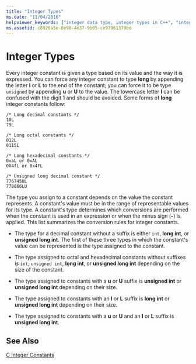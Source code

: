 ```yaml
---
title: "Integer Types"
ms.date: "11/04/2016"
helpviewer_keywords: ["integer data type, integer types in C++", "integer constants", "integer types", "integers, types"]
ms.assetid: c8926a5e-0e98-4e37-9b05-ce97961379bd
---
```

# Integer Types

Every integer constant is given a type based on its value and the way it is expressed. You can force any integer constant to type **long** by appending the letter **l** or **L** to the end of the constant; you can force it to be type `unsigned` by appending **u** or **U** to the value. The lowercase letter **l** can be confused with the digit 1 and should be avoided. Some forms of **long** integer constants follow:

```
/* Long decimal constants */
10L
79L

/* Long octal constants */
012L
0115L

/* Long hexadecimal constants */
0xaL or 0xAL
0X4fL or 0x4FL

/* Unsigned long decimal constant */
776745UL
778866LU
```

The type you assign to a constant depends on the value the constant represents. A constant's value must be in the range of representable values for its type. A constant's type determines which conversions are performed when the constant is used in an expression or when the minus sign (**-**) is applied. This list summarizes the conversion rules for integer constants.

- The type for a decimal constant without a suffix is either `int`, **long int**, or **unsigned long int**. The first of these three types in which the constant's value can be represented is the type assigned to the constant.

- The type assigned to octal and hexadecimal constants without suffixes is `int`, `unsigned int`, **long int**, or **unsigned long int** depending on the size of the constant.

- The type assigned to constants with a **u** or **U** suffix is **unsigned int** or **unsigned long int** depending on their size.

- The type assigned to constants with an **l** or **L** suffix is **long int** or **unsigned long int** depending on their size.

- The type assigned to constants with a **u** or **U** and an **l** or **L** suffix is **unsigned long int**.

## See Also

[C Integer Constants](../c-language/c-integer-constants.md)